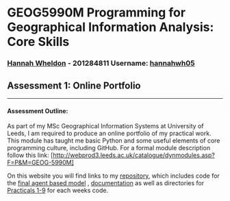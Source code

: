 # **GEOG5990M Programming for Geographical Information Analysis: Core Skills**
### **[Hannah Wheldon](https://github.com/hannahwh05)** - **201284811** Username: [hannahwh05](https://github.com/hannahwh05)

## Assessment 1: Online Portfolio
---

#### Assessment Outline:

As part of my MSc Geographical Information Systems at  University of Leeds, I am required to produce an online portfolio of my practical work. 
This module has taught me basic Python and some useful elements of core programming culture, including GitHub.
For a formal module description follow this link: [http://webprod3.leeds.ac.uk/catalogue/dynmodules.asp?F=P&M=GEOG-5990M]

On this website you will find links to my [repository](https://github.com/hannahwh05/GEOG5990M_Programming), which includes code for the [final agent based model](https://github.com/hannahwh05/GEOG5990M_Programming/tree/master/ABM_Final) , [documentation](https://github.com/hannahwh05/GEOG5990M_Programming/blob/master/README.md) as well as directories for [Practicals 1-9](https://hannahwh05.github.io/index2) for each weeks code. 
